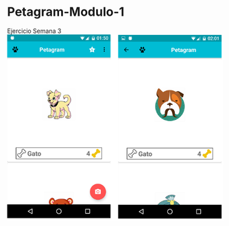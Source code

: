 # Petagram-Modulo-1
Ejercicio Semana 3
![alt tag](https://github.com/rucode/Petagram-Modulo-1/blob/master/Petagram3/pantallas.png)
